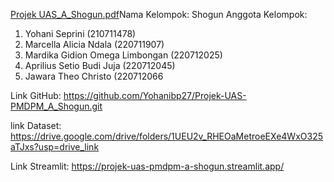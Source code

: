[Projek UAS_A_Shogun.pdf](https://github.com/user-attachments/files/18216563/Projek.UAS_A_Shogun.pdf)Nama Kelompok: Shogun
Anggota Kelompok:
1. Yohani Seprini (210711478)
2. Marcella Alicia Ndala (220711907)
3. Mardika Gidion Omega Limbongan (220712025) 
4. Aprilius Setio Budi Juja (220712045)
5. Jawara Theo Christo (220712066

Link GitHub:
https://github.com/Yohanibp27/Projek-UAS-PMDPM_A_Shogun.git

link Dataset:
https://drive.google.com/drive/folders/1UEU2v_RHEOaMetroeEXe4WxO325aTJxs?usp=drive_link

Link Streamlit:
https://projek-uas-pmdpm-a-shogun.streamlit.app/
